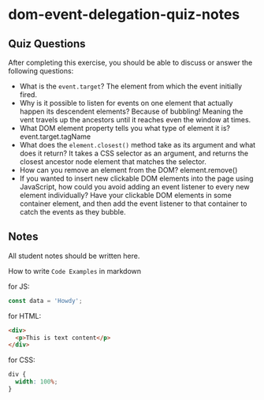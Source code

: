 # dom-event-delegation-quiz-notes

## Quiz Questions

After completing this exercise, you should be able to discuss or answer the following questions:

- What is the `event.target`?
  The element from which the event initially fired.
- Why is it possible to listen for events on one element that actually happen its descendent elements?
  Because of bubbling! Meaning the vent travels up the ancestors until it reaches even the window at times.
- What DOM element property tells you what type of element it is?
  event.target.tagName
- What does the `element.closest()` method take as its argument and what does it return?
  It takes a CSS selector as an argument, and returns the closest ancestor node element that matches the selector.
- How can you remove an element from the DOM?
  element.remove()
- If you wanted to insert new clickable DOM elements into the page using JavaScript, how could you avoid adding an event listener to every new element individually?
  Have your clickable DOM elements in some container element, and then add the event listener to that container to catch the events as they bubble.

## Notes

All student notes should be written here.

How to write `Code Examples` in markdown

for JS:

```javascript
const data = 'Howdy';
```

for HTML:

```html
<div>
  <p>This is text content</p>
</div>
```

for CSS:

```css
div {
  width: 100%;
}
```
